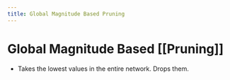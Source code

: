 ```yaml
---
title: Global Magnitude Based Pruning
---
```


# Global Magnitude Based [[Pruning]]
- Takes the lowest values in the entire network. Drops them.




